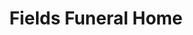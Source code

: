 ---
title: "Fields Funeral Home"
url: /new-iberia/fields-funeral-home-center-street/
shop: funeral directors
---